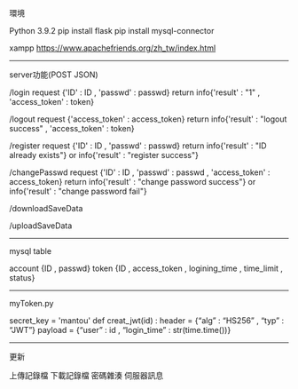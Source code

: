 環境

Python 3.9.2
pip install flask
pip install mysql-connector

xampp
https://www.apachefriends.org/zh_tw/index.html

----------------------------------------------------------
server功能(POST JSON) 

/login
request {'ID' : ID , 'passwd' : passwd}
return info{'result' : "1" , 'access_token' : token}

/logout
request {'access_token' : access_token}
return info{'result' : "logout success" , 'access_token' : token}

/register
request {'ID' : ID , 'passwd' : passwd}
return info{'result' : "ID already exists"} or info{'result' : "register success"}

/changePasswd
request {'ID' : ID , 'passwd' : passwd , 'access_token' : access_token}
return info{'result' : "change password success"} or info{'result' : "change password fail"}

/downloadSaveData


/uploadSaveData


----------------------------------------------------------
mysql table

account {ID , passwd}
token {ID , access_token , logining_time , time_limit , status}

----------------------------------------------------------
myToken.py

secret_key = 'mantou'
def creat_jwt(id) :
header = {“alg” : “HS256” , “typ” : “JWT”}
payload = {“user” : id , “login_time” : str(time.time())}

----------------------------------------------------------
更新

上傳記錄檔
下載記錄檔
密碼雜湊
伺服器訊息
